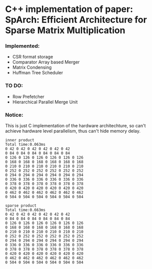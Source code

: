 # C++ implementation of paper: SpArch: Efficient Architecture for Sparse Matrix Multiplication
### Implemented:

* CSR format storage
* Comparator Array based Merger
* Matrix Condensing
* Huffman Tree Scheduler

### TO DO:
*  Row Prefetcher
*  Hierarchical Parallel Merge Unit

### Notice:
This is just C implementation of the hardware architechture, so can't achieve hardware level parallelism, thus can't hide memory delay.

```
inner product
Total time:0.063ms
0 42 0 42 0 42 0 42 0 42 0 42 
0 84 0 84 0 84 0 84 0 84 0 84 
0 126 0 126 0 126 0 126 0 126 0 126 
0 168 0 168 0 168 0 168 0 168 0 168 
0 210 0 210 0 210 0 210 0 210 0 210 
0 252 0 252 0 252 0 252 0 252 0 252 
0 294 0 294 0 294 0 294 0 294 0 294 
0 336 0 336 0 336 0 336 0 336 0 336 
0 378 0 378 0 378 0 378 0 378 0 378 
0 420 0 420 0 420 0 420 0 420 0 420 
0 462 0 462 0 462 0 462 0 462 0 462 
0 504 0 504 0 504 0 504 0 504 0 504 

sparse product
Total time:0.663ms
0 42 0 42 0 42 0 42 0 42 0 42 
0 84 0 84 0 84 0 84 0 84 0 84 
0 126 0 126 0 126 0 126 0 126 0 126 
0 168 0 168 0 168 0 168 0 168 0 168 
0 210 0 210 0 210 0 210 0 210 0 210 
0 252 0 252 0 252 0 252 0 252 0 252 
0 294 0 294 0 294 0 294 0 294 0 294 
0 336 0 336 0 336 0 336 0 336 0 336 
0 378 0 378 0 378 0 378 0 378 0 378 
0 420 0 420 0 420 0 420 0 420 0 420 
0 462 0 462 0 462 0 462 0 462 0 462 
0 504 0 504 0 504 0 504 0 504 0 504 
```